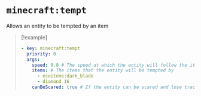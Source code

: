 # `minecraft:tempt`

Allows an entity to be tempted by an item

> [!example]
> ```yaml
> - key: minecraft:tempt
>   priority: 0
>   args:
>     speed: 0.8 # The speed at which the entity will follow the item
>     items: # The items that the entity will be tempted by
>       - ecoitems:dark_blade
>       - diamond 16
>     canBeScared: true # If the entity can be scared and lose track of the item
> ```
